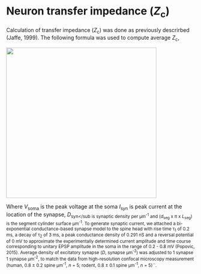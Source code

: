 # Neuron transfer impedance (_Z_<sub>c</sub>)

Calculation of transfer impedance (_Z_<sub>c</sub>) was done as previously descrirbed (Jaffe, 1999).
The following formula was used to compute average _Z_<sub>c</sub>, 

<img src="https://user-images.githubusercontent.com/42112716/117706410-8acc7800-b1cd-11eb-9ccd-e1a674a2b021.png" width="400"/>

Where _V_<sub>soma</sub> is the peak voltage at the soma _I_<sub>syn</sub> is peak current at the location of the synapse, _D_<sub>syn</sub is synaptic density per μm<sup>-1</sup> and (_d_<sub>seg</sub> x π x _L_<sub>seg</sub>) is the segment cylinder surface μm<sup>-1</sup>. To generate synaptic current, we attached a bi-exponential conductance-based synapse model to the spine head with rise time τ<sub>1</sub> of 0.2 ms, a decay of τ<sub>2</sub> of 3 ms, a peak conductance density of 0.291 nS and a reversal potential of 0 mV to approximate the experimentally determined current amplitude and time course corresponding to unitary EPSP amplitude in the soma in the range of 0.2 - 0.8 mV (Popovic, 2015). Average density of excitatory synapse (_D_, synapse μm<sup>-2</sup>) was adjusted to 1 synapse 1 synapse μm<sup>-2</sup>, to match the data from high-resolution confocal microscopy measurement (human, 0.8 ± 0.2 spine μm<sup>-1</sup>, _n_ = 5; rodent, 0.8 ± 0.1 spine μm<sup>-1</sup>, _n_ = 5)``.

